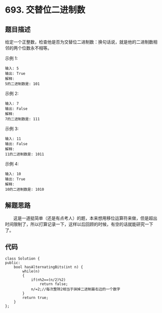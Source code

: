 # 693. 交替位二进制数

## 题目描述
给定一个正整数，检查他是否为交替位二进制数：换句话说，就是他的二进制数相邻的两个位数永不相等。
	
示例 1:
```
输入: 5
输出: True
解释:
5的二进制数是: 101
```
示例 2:
```
输入: 7
输出: False
解释:
7的二进制数是: 111
```
示例 3:
```
输入: 11
输出: False
解释:
11的二进制数是: 1011
```
示例 4:
```
输入: 10
输出: True
解释:
10的二进制数是: 1010
```
## 解题思路
&#160; &#160; &#160; &#160;这是一道挺简单（还是有点考人）的题，本来想用移位运算符来做，但是超出时间限制了，所以打算记录一下，这样以后回顾的时候，有空的话就能研究一下了。

## 代码
```
class Solution {
public:
    bool hasAlternatingBits(int n) {
        while(n)
        {
            if(n%2==(n/2)%2)
                return false;
            n/=2;//每次整除2相当于抹掉二进制最右边的一个数字
        }
        return true;
    }
};
```